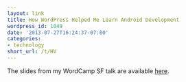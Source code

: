 ```yaml
---
layout: link
title: How WordPress Helped Me Learn Android Development
wordpress_id: 1049
date: '2013-07-27T16:24:37-07:00'
categories:
- technology
short_url: /t/HV
---
```

The slides from my WordCamp SF talk are available [here][slides]. 

[slides]: /slides/wcsf2013
